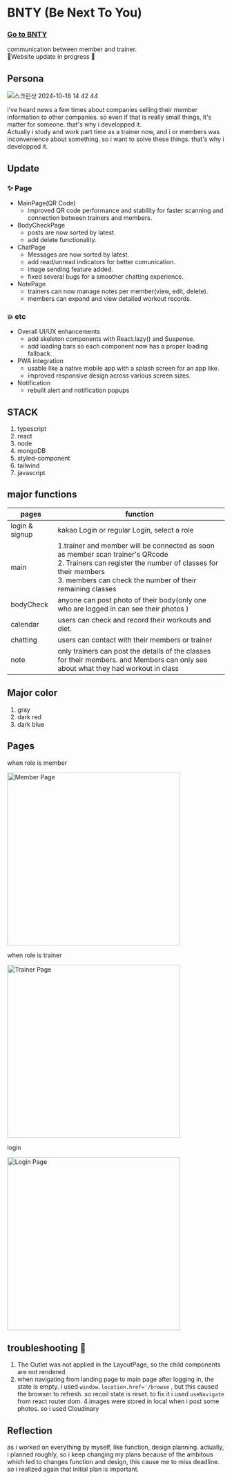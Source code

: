 # BNTY (Be Next To You) 

 

 ### [Go to BNTY](https://bnty.netlify.app/)

 communication between member and trainer.
 <br>
 🚨Website update in progress 🚨


## Persona
![스크린샷 2024-10-18 14 42 44](https://github.com/user-attachments/assets/5b5a981d-00c5-4290-928f-92ae454d2bdc)


i've heard news a few times about companies selling their member information to other companies. so even if that is really small things, it's matter for someone. that's why i developped it.<br>
Actually i study and work part time as a trainer now, and i or members was inconvenience about something. so i want to solve these things. that's why i developped it.<br> 


## Update
### ✨ Page
- MainPage(QR Code)
   - improved QR code performance and stability for faster scanning and connection between trainers and members.
- BodyCheckPage
  - posts are now sorted by latest.
  - add delete functionality.
- ChatPage
  - Messages are now sorted by latest.
  - add read/unread indicators for better comunication.
  - image sending feature added.
  - fixed several bugs for a smoother chatting experience.
- NotePage
  - trainers can now manage notes per member(view, edit, delete).
  - members can expand and view detailed workout records.
### 💥 etc
- Overall UI/UX enhancements
  - add skeleton components with React.lazy() and Suspense.
  - add loading bars so each component now has a proper loading fallback.
- PWA integration
  - usable like a native mobile app with a splash screen for an app like.
  - improved responsive design across various screen sizes.
- Notification
  - rebuilt alert and notification popups 

## STACK
1. typescript
2. react
3. node
4. mongoDB
5. styled-component
6. tailwind
7. javascript

## major functions

| pages |  function  |
|----------------|-------------|
| login & signup  |  kakao Login or regular Login, select a role      |
| main     | 1.trainer and member will be connected as soon as member scan trainer's QRcode <br> 2. Trainers can register the number of classes for their members  <br> 3. members can check the number of their remaining classes     |
| bodyCheck     | anyone can post photo of their body(only one who are logged in can see their photos )  |
| calendar     |    users can check and record their workouts and diet.   |
| chatting | users can contact with their members or trainer |
| note | only trainers can post the details of the classes for their members. and Members can only see about what they had workout in class |


## Major color 
1. gray
2. dark red
3. dark blue


## Pages
<p align="center" justify-contents="center">
  <p>when role is member</p>
  <img src="https://github.com/user-attachments/assets/7ada0cb3-68df-42b2-a857-ee2464a884f2" alt="Member Page" width="400"/>
  <p>when role is trainer</p>
  <img src="https://github.com/user-attachments/assets/a19c650c-96d0-48df-a0cd-c41f6b172663" alt="Trainer Page" width="400"/>
  <p>login</p>
  <img src="https://github.com/user-attachments/assets/1f120099-ca50-43d1-bea2-9ae89ce6639f" alt="Login Page" width="400"/>

</p>



## troubleshooting  🔫
1. The Outlet was not applied in the LayoutPage, so the child components are not rendered.
2. when navigating from landing page to main page after logging in, the state is empty. i used `window.location.href='/browse` , but this caused the browser to refresh. so recoil state is reset. to fix it i used `useNavigate` from react router dom. 
4.images were stored in local when i post some photos. so i used Cloudinary



## Reflection
as i worked on everything by myself, like function, design planning. actually, i planned roughly, so i keep changing my plans because of the ambitous which led to changes function and design, this cause me to miss deadline. so i realized again that initial plan is important. 

